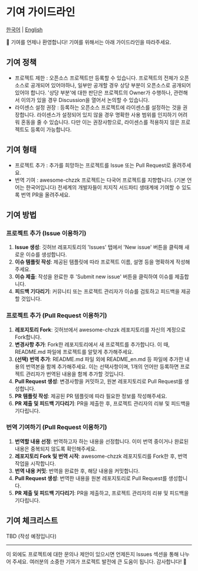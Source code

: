 # 기여 가이드라인
[한국어][CONTRIB_LINK_한국어] | [English][CONTRIB_LINK_english]

[CONTRIB_LINK_한국어]: <https://github.com/dokdo2013/awesome-chzzk/blob/main/CONTRIBUTING.md>
[CONTRIB_LINK_english]: <https://github.com/dokdo2013/awesome-chzzk/blob/main/CONTRIBUTING_en.md>


👋 기여를 언제나 환영합니다! 기여를 위해서는 아래 가이드라인을 따라주세요.

## 기여 정책
- 프로젝트 제한 : 오픈소스 프로젝트만 등록할 수 있습니다. 프로젝트의 전체가 오픈소스로 공개되어 있어야하나, 일부만 공개할 경우 상당 부분이 오픈소스로 공개되어 있어야 합니다. '상당 부분'에 대한 판단은 프로젝트의 Owner가 수행하나, 관련해서 이의가 있을 경우 Discussion을 열어서 논의할 수 있습니다.
- 라이센스 설정 권장 : 등록하는 오픈소스 프로젝트에 라이센스를 설정하는 것을 권장합니다. 라이센스가 설정되어 있지 않을 경우 명확한 사용 범위를 인지하기 어려워 혼동을 줄 수 있습니다. 다만 이는 권장사항으로, 라이센스를 적용하지 않은 프로젝트도 등록이 가능합니다.

## 기여 형태
- 프로젝트 추가 : 추가를 희망하는 프로젝트를 Issue 또는 Pull Request로 올려주세요.
- 번역 기여 : awesome-chzzk 프로젝트는 다국어 프로젝트를 지향합니다. (기본 언어는 한국어입니다) 전세계의 개발자들이 치지직 서드파티 생태계에 기여할 수 있도록 번역 PR을 올려주세요.

## 기여 방법
### 프로젝트 추가 (Issue 이용하기)
1. **Issue 생성**: 깃허브 레포지토리의 'Issues' 탭에서 'New issue' 버튼을 클릭해 새로운 이슈를 생성합니다.
2. **이슈 템플릿 작성**: 제공된 템플릿에 따라 프로젝트 이름, 설명 등을 명확하게 작성해주세요.
3. **이슈 제출**: 작성을 완료한 후 'Submit new issue' 버튼을 클릭하여 이슈를 제출합니다.
4. **피드백 기다리기**: 커뮤니티 또는 프로젝트 관리자가 이슈를 검토하고 피드백을 제공할 것입니다.

### 프로젝트 추가 (Pull Request 이용하기)
1. **레포지토리 Fork**: 깃허브에서 awesome-chzzk 레포지토리를 자신의 계정으로 Fork합니다.
2. **변경사항 추가**: Fork한 레포지토리에서 새 프로젝트를 추가합니다. 이 때, README.md 파일에 프로젝트를 알맞게 추가해주세요.
3. **(선택) 번역 추가**: README.md 파일 외에 README_en.md 등 파일에 추가한 내용의 번역본을 함께 추가해주세요. 이는 선택사항이며, 1개의 언어만 등록하면 프로젝트 관리자가 번역된 내용을 함께 추가할 것입니다.
4. **Pull Request 생성**: 변경사항을 커밋하고, 원본 레포지토리로 Pull Request를 생성합니다.
5. **PR 템플릿 작성**: 제공된 PR 템플릿에 따라 필요한 정보를 작성해주세요.
6. **PR 제출 및 피드백 기다리기**: PR을 제출한 후, 프로젝트 관리자의 리뷰 및 피드백을 기다립니다.

### 번역 기여하기 (Pull Request 이용하기)
1. **번역할 내용 선정**: 번역하고자 하는 내용을 선정합니다. 이미 번역 중이거나 완료된 내용은 중복되지 않도록 확인해주세요.
2. **레포지토리 Fork 및 번역 시작**: awesome-chzzk 레포지토리를 Fork한 후, 번역 작업을 시작합니다.
3. **번역 내용 커밋**: 번역을 완료한 후, 해당 내용을 커밋합니다.
4. **Pull Request 생성**: 번역한 내용을 원본 레포지토리로 Pull Request를 생성합니다.
5. **PR 제출 및 피드백 기다리기**: PR을 제출하고, 프로젝트 관리자의 리뷰 및 피드백을 기다립니다.

## 기여 체크리스트
TBD (작성 예정입니다)

<hr>

이 외에도 프로젝트에 대한 문의나 제안이 있으시면 언제든지 Issues 섹션을 통해 나누어 주세요. 여러분의 소중한 기여가 프로젝트 발전에 큰 도움이 됩니다. 감사합니다! 🌟
